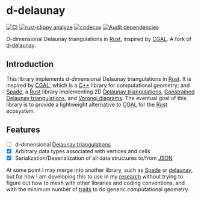 # d-delaunay

[![CI](https://github.com/TimTheBig/d_delaunay/actions/workflows/ci.yml/badge.svg)](https://github.com/TimTheBig/d_delaunay/actions/workflows/ci.yml)
[![rust-clippy analyze](https://github.com/TimTheBig/d_delaunay/actions/workflows/rust-clippy.yml/badge.svg)](https://github.com/TimTheBig/d_delaunay/actions/workflows/rust-clippy.yml)
[![codecov](https://codecov.io/gh/TimTheBig/d_delaunay/graph/badge.svg?token=WT7qZGT9bO)](https://codecov.io/gh/TimTheBig/d_delaunay)
[![Audit dependencies](https://github.com/TimTheBig/d_delaunay/actions/workflows/audit.yml/badge.svg)](https://github.com/TimTheBig/d_delaunay/actions/workflows/audit.yml)

D-dimensional Delaunay triangulations in [Rust], inspired by [CGAL]. A fork of [d-delaunay](https://github.com/acgetchell/d-delaunay).

## Introduction

This library implements d-dimensional Delaunay triangulations in [Rust]. It is
inspired by [CGAL], which is a [C++] library for computational geometry;
and [Spade], a [Rust] library implementing 2D [Delaunay triangulations],
[Constrained Delaunay triangulations], and [Voronoi diagrams]. The eventual
goal of this library is to provide a lightweight alternative to [CGAL] for
the [Rust] ecosystem.

## Features

- [ ]  d-dimensional [Delaunay triangulations]
- [x]  Arbitrary data types associated with vertices and cells
- [x]  Serialization/Deserialization of all data structures to/from [JSON]

At some point I may merge into another library, such as [Spade] or [delaunay],
but for now I am developing this to use in my [research] without trying to
figure out how to mesh with other libraries and coding conventions, and with
the minimum number of [traits] to do generic computational geometry.

[Rust]: https://rust-lang.org
[CGAL]: https://www.cgal.org/
[C++]: https://isocpp.org
[Spade]: https://github.com/Stoeoef/spade
[delaunay]: https://crates.io/crates/delaunay
[JSON]: https://www.json.org/json-en.html
[Delaunay triangulations]: https://en.wikipedia.org/wiki/Delaunay_triangulation
[Constrained Delaunay triangulations]: https://en.wikipedia.org/wiki/Constrained_Delaunay_triangulation
[Voronoi diagrams]: https://en.wikipedia.org/wiki/Voronoi_diagram
[research]: https://github.com/acgetchell/cdt-rs
[traits]: https://doc.rust-lang.org/book/ch10-02-traits.html
